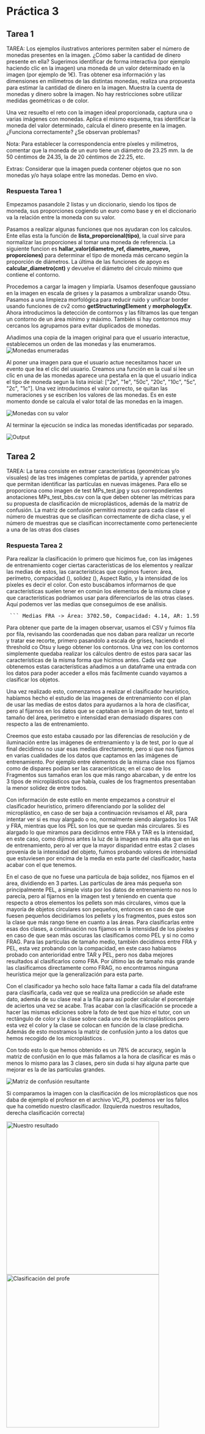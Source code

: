 # Práctica 3
## Tarea 1
TAREA: Los ejemplos ilustrativos anteriores permiten saber el número de monedas presentes en la imagen. ¿Cómo saber la cantidad de dinero presente en ella? Sugerimos identificar de forma interactiva (por ejemplo haciendo clic en la imagen) una moneda de un valor determinado en la imagen (por ejemplo de 1€). Tras obtener esa información y las dimensiones en milímetros de las distintas monedas, realiza una propuesta para estimar la cantidad de dinero en la imagen. Muestra la cuenta de monedas y dinero sobre la imagen. No hay restricciones sobre utilizar medidas geométricas o de color.

Una vez resuelto el reto con la imagen ideal proporcionada, captura una o varias imágenes con monedas. Aplica el mismo esquema, tras identificar la moneda del valor determinado, calcula el dinero presente en la imagen. ¿Funciona correctamente? ¿Se observan problemas?

Nota: Para establecer la correspondencia entre píxeles y milímetros, comentar que la moneda de un euro tiene un diámetro de 23.25 mm. la de 50 céntimos de 24.35, la de 20 céntimos de 22.25, etc.

Extras: Considerar que la imagen pueda contener objetos que no son monedas y/o haya solape entre las monedas. Demo en vivo.

### Respuesta Tarea 1

Empezamos pasandole 2 listas y un diccionario, siendo los tipos de moneda, sus proporciones cogiendo un euro como base y en el diccionario va la relación entre la moneda con su valor.

Pasamos a realizar algunas funciones que nos ayudaran con los calculos. Ente ellas esta la función de **lista_proporcional(tipo)**, la cual sirve para normalizar las proporciones al tomar una moneda de referencia. La siguiente funcion es **hallar_valor(diametro_ref, diametro_nuevo, proporciones)** para determinar el tipo de moneda más cercano según la proporción de diámetros. La última de las funciones de apoyo es **calcular_diametro(cnt)** y devuelve el diámetro del círculo mínimo que contiene el contorno.

Procedemos a cargar la imagen y limpiarla. Usamos desenfoque gaussiano en la imagen en escala de grises y la pasamos a umbralizar usando Otsu. Pasamos a una limpieza morfológica para reducir ruido y unificar border usando funciones de cv2 como **getStructuringElement** y **morphologyEx**.
Ahora introducimos la detección de contornos y las filtramos las que tengan un contorno de un área mínimo y máximo. También si hay contornos muy cercanos los agrupamos para evitar duplicados de monedas.

Añadimos una copia de la imagen original para que el usuario interactue, establecemos un orden de las monedas y las enumeramos.
![Monedas enumeradas](image.png)

Al poner una imagen para que el usuario actue necesitamos hacer un evento que lea el clic del usuario. Creamos una función en la cual si lee un clic en una de las monedas aparece una pestaña en la que el usuario indica el tipo de moneda segun la lista inicial: ["2e", "1e", "50c", "20c", "10c", "5c", "2c", "1c"]. Una vez introducimos el valor correcto, se quitan las numeraciones y se escriben los valores de las monedas.
Es en este momento donde se calcula el valor total de las monedas en la imagen.

![Monedas con su valor](image-1.png)

Al terminar la ejecución se indica las monedas identificadas por separado.

![Output](image-2.png)


## Tarea 2
TAREA: La tarea consiste en extraer características (geométricas y/o visuales) de las tres imágenes completas de partida, y aprender patrones que permitan identificar las partículas en nuevas imágenes. Para ello se proporciona como imagen de test MPs_test.jpg y sus correpondientes anotaciones MPs_test_bbs.csv con la que deben obtener las métricas para su propuesta de clasificación de microplásticos, además de la matriz de confusión. La matriz de confusión permitirá mostrar para cada clase el número de muestras que se clasifican correctamente de dicha clase, y el número de muestras que se clasifican incorrectamente como perteneciente a una de las otras dos clases

### Respuesta Tarea 2
Para realizar la clasificación lo primero que hicimos fue, con las imágenes de entrenamiento coger ciertas características de los elementos y realizar las medias de estos, las características que cogimos fueron: área, perímetro, compacidad (), solidez (), Aspect Ratio, y la intensidad de los píxeles es decir el color. Con esto buscábamos informarnos de que características suelen tener en común los elementos de la misma clase y que características podríamos usar para diferenciarlos de las otras clases. Aquí podemos ver las medias que conseguimos de ese análisis.

<pre> ``` Medias FRA -> Área: 3702.50, Compacidad: 4.14, AR: 1.59, Solidez: 0.77, Intensidad: 112.34 PEL -> Área: 4287.85, Compacidad: 1.23, AR: 1.03, Solidez: 0.98, Intensidad: 68.25 TAR -> Área: 2989.44, Compacidad: 1.38, AR: 1.04, Solidez: 0.95, Intensidad: 28.69 ``` </pre>

Para obtener que parte de la imagen observar, usamos el CSV y fuimos fila por fila, revisando las coordenadas que nos daban para realizar un recorte y tratar ese recorte, primero pasandolo a escala de grises, haciendo el threshold co Otsu y luego obtener los contornos. Una vez con los contornos simplemente quedaba realizar los cálculos dentro de estos para sacar las características de la misma forma que hicimos antes. Cada vez que obtenemos estas características añadimos a un dataframe una entrada con los datos para poder acceder a ellos más facilmente cuando vayamos a clasificar los objetos.

Una vez realizado esto, comenzamos a realizar el clasificador heurístico, habíamos hecho el estudio de las imagenes de entrenamiento con el plan de usar las medias de estos datos para ayudarnos a la hora de clasificar, pero al fijarnos en los datos que se captaban en la imagen de test, tanto el tamaño del área, perímetro e intensidad eran demasiado dispares con respecto a las de entrenamiento. 

Creemos que esto estaba causado por las diferencias de resolución y de iluminación entre las imágenes de entrenamiento y la de test, por lo que al final decidimos no usar esas medias directamente, pero si que nos fijamos en varias cualidades de los datos que captamos en las imágenes de entrenamiento. Por ejemplo entre elementos de la misma clase nos fijamos como de dispares podían ser las caracerísticas; en el caso de los Fragmentos sus tamaños eran los que más rango abarcaban, y de entre los 3 tipos de microplásticos que había, cuales de los fragmentos presentaban la menor solidez de entre todos. 

Con información de este estilo en mente empezamos a construir el clasificador heuristico, primero diferenciando por la solidez del microplástico, en caso de ser baja a continuación revisamos el AR, para intentar ver si es muy alargado o no, normalmente siendo alargados los TAR y FRA, mientras que los PEL son los que se quedan más circulares. Si es alargado lo que miramos para decidirnos entre FRA y TAR es la intensidad, en este caso, como dijimos antes la luz de la imagen era más alta que en las de entrenamiento, pero al ver que la mayor disparidad entre estas 2 clases provenía de la intensidad del objeto, fuimos probando valores de intensidad que estuviesen por encima de la media en esta parte del clasificador, hasta acabar con el que tenemos.

En el caso de que no fuese una partícula de baja solidez, nos fijamos en el área, dividiendo en 3 partes. Las partículas de área más pequeña son principalmente PEL, a simple vista por los datos de entrenamiento no nos lo parecía, pero al fijarnos en la imagen test y teniendo en cuenta que respecto a otros elementos los pellets son más circulares, vimos que la mayoría de objetos circulares son pequeños, entonces en caso de que fuesen pequeños decidiríamos los pellets y los fragmentos, pues estos son la clase que más rango tiene en cuanto a las áreas. Para clasificarlas entre esas dos clases, a continuación nos fijamos en la intensidad de los píxeles y en caso de que sean más oscuras las clasificamos como PEL y si no como FRAG. Para las partículas de tamaño medio, también decidimos entre FRA y PEL, esta vez probando con la compacidad, en este caso habíamos probado con anterioridad entre TAR y PEL, pero nos daba mejores resultados al clasificarlos como FRA. Por último las de tamaño más grande las clasificamos directamente como FRAG, no encontramos ninguna heurística mejor que la generalización para esta parte.

Con el clasificador ya hecho solo hace falta llamar a cada fila del dataframe para clasificarla, cada vez que se realiza una predicción se añade este dato, además de su clase real a la fila para así poder calcular el porcentaje de aciertos una vez se acabe. Tras acabar con la clasificación se procede a hacer las mismas ediciones sobre la foto de test que hizo el tutor, con un rectángulo de color y la clase sobre cada uno de los microplásticos pero esta vez el color y la clase se colocan en función de la clase predicha. Además de esto mostramos la matriz de confusión junto a los datos que hemos recogido de los microplásticos .

Con todo esto lo que hemos obtenido es un 78% de accuracy, según la matriz de confusión en lo que más fallamos a la hora de clasificar es más o menos lo mismo para las 3 clases, pero sin duda si hay alguna parte que mejorar es la de las partículas grandes. 

![Matriz de confusión resultante](MatrizConfuAlumnos.png)

Si comparamos la imagen con la clasificación de los microplásticos que nos daba de ejemplo el profesor en el archivo VC_P3, podemos ver los fallos que ha cometido nuestro clasificador. (Izquierda nuestros resultados, derecha clasificación correcta)

<p float="left">
  <img src="CLAS_ALUMNO.png" alt="Nuestro resultado" width="400"/>
  <img src="CLAS_PROFE.png" alt="Clasificación del profe" width="400"/>
</p>

